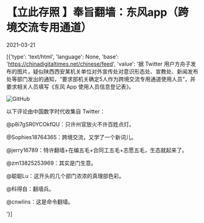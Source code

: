# 【立此存照 】奉旨翻墙：东风app（跨境交流专用通道）

2021-03-21

[{'type': 'text/html', 'language': None, 'base': 'https://chinadigitaltimes.net/chinese/feed', 'value': '据 Twitter 用户方舟子发布的图片，疑似陕西西安某机关单位对外宣传处对意识形态处、宣教处、新闻发布处等部门发出的通知，“要求部机关确定5人作为跨境交流专用通道使用人员”，并要求相关人员填写《东风 App 使用人员信息登记表》。

![GitHub](https://chinadigitaltimes.net/chinese/files/2021/03/fqs.jpg)

以下评论由中国数字时代收集自 Twitter：



@p8i7gSR0YCOkfQU：只许州官放火不许百姓点灯。

@Sophies18764365：跨境交流，又学了一个新词儿。

@jerry16789：特许翻墙+在编五毛+合同工五毛+志愿五毛，生态就起来了。

@zm13825253969：其实是门生意。

@聪聪Lu：这开头的几个部门浓浓的真理部色彩。

@科得自：翻墙兵。

@cnwlins：这是命令翻墙。

'}]